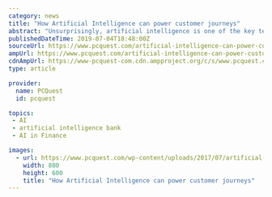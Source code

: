 ```yaml
---
category: news
title: "How Artificial Intelligence can power customer journeys"
abstract: "Unsurprisingly, artificial intelligence is one of the key technologies driving ... Consider this scenario: A bank offers a mobile app that targets customers looking to buy or sell a home. In the app, customers can simply point at the property they are ..."
publishedDateTime: 2019-07-04T18:48:00Z
sourceUrl: https://www.pcquest.com/artificial-intelligence-can-power-customer-journeys/
ampUrl: https://www.pcquest.com/artificial-intelligence-can-power-customer-journeys/amp/
cdnAmpUrl: https://www-pcquest-com.cdn.ampproject.org/c/s/www.pcquest.com/artificial-intelligence-can-power-customer-journeys/amp/
type: article

provider:
  name: PCQuest
  id: pcquest

topics:
 - AI
 - artificial intelligence bank
 - AI in Finance

images:
  - url: https://www.pcquest.com/wp-content/uploads/2017/07/artificial-intelligence-developing-artificial-intelligence-software.jpg
    width: 800
    height: 600
    title: "How Artificial Intelligence can power customer journeys"
---
```

